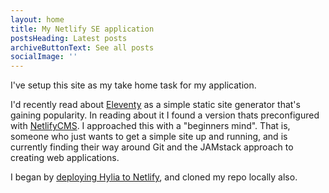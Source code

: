 ```yaml
---
layout: home
title: My Netlify SE application
postsHeading: Latest posts
archiveButtonText: See all posts
socialImage: ''
---
```

I've setup this site as my take home task for my application.

I'd recently read about [Eleventy](https://www.11ty.dev/) as a simple static site generator that's gaining popularity. In reading about it I found a version thats preconfigured with [NetlifyCMS](https://www.netlifycms.org/). I approached this with a "beginners mind". That is, someone who just wants to get a simple site up and running, and is currently finding their way around Git and the JAMstack approach to creating web applications.

I began by [deploying Hylia to Netlify](https://app.netlify.com/start/deploy?repository=https://github.com/hankchizljaw/hylia&stack=cms), and cloned my repo locally also.
